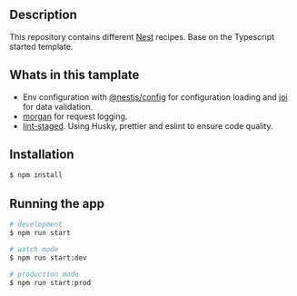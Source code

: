 ## Description

This repository contains different [Nest](https://github.com/nestjs/nest) recipes. Base on the Typescript started template.

## Whats in this tamplate

- Env configuration with [@nestjs/config](https://docs.nestjs.com/techniques/configuration) for configuration loading and [joi](https://joi.dev/) for data validation.
- [morgan](https://github.com/expressjs/morgan#readme) for request logging.
- [lint-staged](https://github.com/okonet/lint-staged#configuration). Using Husky, prettier and eslint to ensure code quality.

## Installation

```bash
$ npm install
```

## Running the app

```bash
# development
$ npm run start

# watch mode
$ npm run start:dev

# production mode
$ npm run start:prod
```
